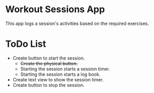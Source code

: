 # Workout Sessions App

This app logs a session's activities based on the required exercises.

# ToDo List

* Create button to start the session.
    * ~~Create the physical button.~~
    * Starting the session starts a session timer.
    * Starting the session starts a log book.
* Create text view to show the session timer.
* Create button to stop the session.